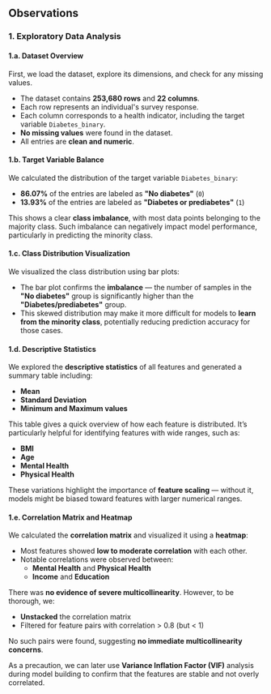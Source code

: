 ## Observations

### 1. Exploratory Data Analysis

#### 1.a. Dataset Overview

First, we load the dataset, explore its dimensions, and check for any missing values.

- The dataset contains **253,680 rows** and **22 columns**.
- Each row represents an individual's survey response.
- Each column corresponds to a health indicator, including the target variable `Diabetes_binary`.
-  **No missing values** were found in the dataset.
- All entries are **clean and numeric**.

#### 1.b. Target Variable Balance

We calculated the distribution of the target variable `Diabetes_binary`:

- **86.07%** of the entries are labeled as **"No diabetes"** (`0`)
- **13.93%** of the entries are labeled as **"Diabetes or prediabetes"** (`1`)

This shows a clear **class imbalance**, with most data points belonging to the majority class. Such imbalance can negatively impact model performance, particularly in predicting the minority class.

#### 1.c. Class Distribution Visualization

We visualized the class distribution using bar plots:

- The bar plot confirms the **imbalance** — the number of samples in the **"No diabetes"** group is significantly higher than the **"Diabetes/prediabetes"** group.
- This skewed distribution may make it more difficult for models to **learn from the minority class**, potentially reducing prediction accuracy for those cases.

#### 1.d. Descriptive Statistics

We explored the **descriptive statistics** of all features and generated a summary table including:

- **Mean**
- **Standard Deviation**
- **Minimum and Maximum values**

This table gives a quick overview of how each feature is distributed. It’s particularly helpful for identifying features with wide ranges, such as:

- **BMI**
- **Age**
- **Mental Health**
- **Physical Health**

These variations highlight the importance of **feature scaling** — without it, models might be biased toward features with larger numerical ranges.

#### 1.e. Correlation Matrix and Heatmap

We calculated the **correlation matrix** and visualized it using a **heatmap**:

- Most features showed **low to moderate correlation** with each other.
- Notable correlations were observed between:
  - **Mental Health** and **Physical Health**
  - **Income** and **Education**

There was **no evidence of severe multicollinearity**. However, to be thorough, we:

- **Unstacked** the correlation matrix
- Filtered for feature pairs with correlation > 0.8 (but < 1)

No such pairs were found, suggesting **no immediate multicollinearity concerns**.

As a precaution, we can later use **Variance Inflation Factor (VIF)** analysis during model building to confirm that the features are stable and not overly correlated.
